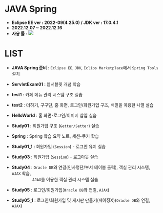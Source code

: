 # JAVA Spring
- __Eclipse EE ver : 2022-09(4.25.0) / JDK ver : 17.0.4.1__
- __2022.12.07 ~ 2022.12.16__
- __사용 툴__ : <img src="https://img.shields.io/badge/Eclipse EE-2C2255?style=flat&logo=Eclipse IDE&logoColor=white"/>

# LIST
- __JAVA Spring 준비__ : `Eclipse EE`, `JDK`, `Eclips Marketplace`에서 `Spring Tools` 설치

- __ServletExam01__ : 웹서블릿 개념 학습

- __test1__ : 카페 메뉴 관리 시스템 구조 실습

- __test2__ : 더하기, 구구단, 홈 화면, 로그인/회원가입 구조, 배열을 이용한 나열 실습

- __HelloWorld__ : 홈 화면-로그인/이미지 삽입 실습

- __Study01__ : 회원가입 구조 (`Getter/Setter`) 실습

- __Spring__ : Spring 학습 요약 노트, 세션-쿠키 학습

- __Study01_1__ : 회원가입 (`Session`) - 로그인 유지 실습

- __Study03__ : 회원가입 (`Session`) - 로그아웃 실습

- __Study04__ : `Oracle DB`와 연결(인사명단/부서 테이블 출력), 객실 관리 시스템, `AJAX` 학습, 
                <br/>&nbsp;&nbsp;&nbsp;&nbsp;&nbsp;&nbsp;&nbsp;&nbsp;&nbsp;&nbsp;&nbsp;&nbsp;&nbsp;&nbsp;&nbsp;&nbsp;
                `AJAX`를 이용한 객실 관리 시스템 실습

- __Study05__ : 로그인/회원가입(`Oracle DB`와 연결, `AJAX`)

- __Study05_1__ : 로그인/회원가입 및 게시판 만들기(페이징X)(`Oracle DB`와 연결, `AJAX`)